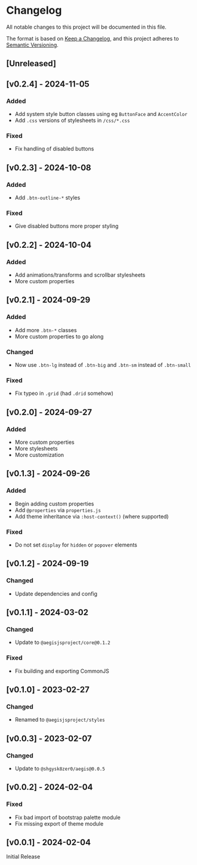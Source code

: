 <!-- markdownlint-disable -->
# Changelog
All notable changes to this project will be documented in this file.

The format is based on [Keep a Changelog](https://keepachangelog.com/en/1.0.0/),
and this project adheres to [Semantic Versioning](https://semver.org/spec/v2.0.0.html).

## [Unreleased]

## [v0.2.4] - 2024-11-05

### Added
- Add system style button classes using eg `ButtonFace` and `AccentColor`
- Add `.css` versions of stylesheets in `/css/*.css`

### Fixed
- Fix handling of disabled buttons

## [v0.2.3] - 2024-10-08

### Added
- Add `.btn-outline-*` styles

### Fixed
- Give disabled buttons more proper styling

## [v0.2.2] - 2024-10-04

### Added
- Add animations/transforms and scrollbar stylesheets
- More custom properties

## [v0.2.1] - 2024-09-29

### Added
- Add more `.btn-*` classes
- More custom properties to go along

### Changed
- Now use `.btn-lg` instead of `.btn-big` and `.btn-sm` instead of `.btn-small`

### Fixed
- Fix typeo in `.grid` (had `.drid` somehow)

## [v0.2.0] - 2024-09-27

### Added
- More custom properties
- More stylesheets
- More customization

## [v0.1.3] - 2024-09-26

### Added
- Begin adding custom properties
- Add `@properties` via `properties.js`
- Add theme inheritance via `:host-context()` (where supported)

### Fixed
- Do not set `display` for `hidden` or `popover` elements

## [v0.1.2] - 2024-09-19

### Changed
- Update dependencies and config

## [v0.1.1] - 2024-03-02

### Changed
- Update to `@aegisjsproject/core@0.1.2`

### Fixed
- Fix building and exporting CommonJS

## [v0.1.0] - 2023-02-27

### Changed
- Renamed to `@aegisjsproject/styles`

## [v0.0.3] - 2023-02-07

### Changed
- Update to `@shgysk8zer0/aegis@0.0.5`

## [v0.0.2] - 2024-02-04

### Fixed
- Fix bad import of bootstrap palette module
- Fix missing export of theme module

## [v0.0.1] - 2024-02-04

Initial Release
